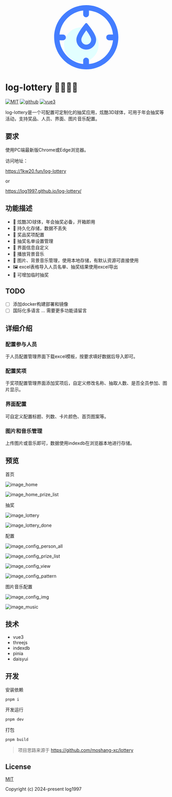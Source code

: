 <p align="center">
    <a href="http://www.form-create.com">
        <svg t="1704902663531" class="icon" viewBox="0 0 1024 1024" version="1.1" xmlns="http://www.w3.org/2000/svg" p-id="4318" width="200" height="200"><path d="M433.230769 630.153846m-275.692307 0a275.692308 275.692308 0 1 0 551.384615 0 275.692308 275.692308 0 1 0-551.384615 0Z" fill="#E2FFFF" p-id="4319"></path><path d="M512 0C228.903385 0 0 228.903385 0 512s228.903385 512 512 512 512-228.903385 512-512S795.096615 0 512 0z m42.968615 938.653538V883.396923c0-27.608615-21.464615-46.040615-46.040615-46.040615-24.536615 0-46.040615 21.504-46.040615 46.08v55.21723c-196.450462-21.464615-356.036923-181.090462-377.540923-377.540923H140.603077c24.536615 0 46.040615-21.504 46.040615-46.08 0-24.536615-21.504-46.001231-46.08-46.00123H85.385846c18.392615-199.522462 178.018462-362.220308 377.540923-383.684923v61.36123c0 24.576 21.504 46.08 46.08 46.08 24.536615 0 46.001231-21.504 46.001231-46.08V85.346462c202.594462 21.464615 365.292308 181.090462 383.684923 383.684923h-61.361231c-27.648 0-46.08 18.392615-46.08 46.040615 0 24.536615 21.504 46.040615 46.08 46.040615h61.361231c-21.464615 199.522462-184.162462 359.148308-383.684923 377.540923z" fill="#437DFF" p-id="4320"></path><path d="M499.396923 291.170462a19.692308 19.692308 0 0 1 25.245539 0.039384l2.520615 2.520616 9.964308 12.169846C625.427692 414.208 669.538462 495.340308 669.538462 549.218462 669.538462 637.44 599.04 708.923077 512 708.923077s-157.538462-71.483077-157.538462-159.704615c0-49.900308 37.809231-123.155692 113.506462-219.72677l18.904615-23.630769 9.964308-12.130461a19.692308 19.692308 0 0 1 2.599385-2.56z m12.603077 110.434461l-9.570462 13.075692-13.23323 18.747077-11.815385 17.644308C447.763692 496.679385 433.230769 530.313846 433.230769 549.218462c0 44.937846 35.524923 80.935385 78.769231 80.935384 43.244308 0 78.769231-35.997538 78.769231-80.935384 0-16.305231-11.027692-43.992615-33.437539-81.053539l-10.318769-16.462769a790.843077 790.843077 0 0 0-11.697231-17.565539l-13.115077-18.668307-10.200615-13.863385z" fill="#437DFF" p-id="4321"></path></svg>
    </a>
</p>

# log-lottery 🚀🚀🚀🚀

[![MIT](https://img.shields.io/badge/License-MIT-yellow.svg)](https://github.com/LOG1997/log-lottery)
[![github](https://img.shields.io/badge/Author-log1997-blue.svg)](https://github.com/log1997)
[![vue3](https://img.shields.io/badge/VUE-3.0-green.svg)](https://github.com/log1997)

log-lottery是一个可配置可定制化的抽奖应用，炫酷3D球体，可用于年会抽奖等活动，支持奖品、人员、界面、图片音乐配置。



## 要求

使用PC端最新版Chrome或Edge浏览器。

访问地址：

https://1kw20.fun/log-lottery

or

 https://log1997.github.io/log-lottery/

## 功能描述

- 🕍 炫酷3D球体，年会抽奖必备，开箱即用
- 🧿 持久化存储，数据不丢失
- 🎁 奖品奖项配置
- 👱 抽奖名单设置管理
- 🛞 界面信息自定义
- 🎼 播放背景音乐
- 💾 图片、背景音乐管理，使用本地存储，有默认资源可直接使用
- 🖼️ excel表格导入人员名单、抽奖结果使用excel导出
- 🎈 可增加临时抽奖

## TODO

- [ ] 添加docker构建部署和镜像
- [ ] 国际化多语言
...
需要更多功能请留言

## 详细介绍

### 配置参与人员

于人员配置管理界面下载excel模板，按要求填好数据后导入即可。

### 配置奖项

于奖项配置管理界面添加奖项后，自定义修改名称、抽取人数、是否全员参加、图片显示。

### 界面配置

可自定义配置标题、列数、卡片颜色、首页图案等。

### 图片和音乐管理

上传图片或音乐即可，数据使用indexdb在浏览器本地进行存储。

## 预览

首页

![image_home](./static/images/home.png)

![image_home_prize_list](./static//images/home_prizelist.png)

抽奖

![image_lottery](./static/images/lottery-enter.png)

![image_lottery_done](./static/images/lottery-done.png)

配置

![image_config_person_all](./static/images/config_personall.png)

![image_config_prize_list](./static/images/config_prize.png)

![image_config_view](./static/images/config-view.png)

![image_config_pattern](./static/images/config_pattern.png)

图片音乐配置

![image_config_img](./static/images/image_config.png)

![image_music](./static/images/music_music.png)

## 技术

- vue3
- threejs
- indexdb
- pinia
- daisyui

## 开发

安装依赖

```bash
pnpm i
```

开发运行

```bash
pnpm dev
```

打包

```bash
pnpm build
```

> 项目思路来源于 https://github.com/moshang-xc/lottery

## License

[MIT](http://opensource.org/licenses/MIT)

Copyright (c) 2024-present log1997
